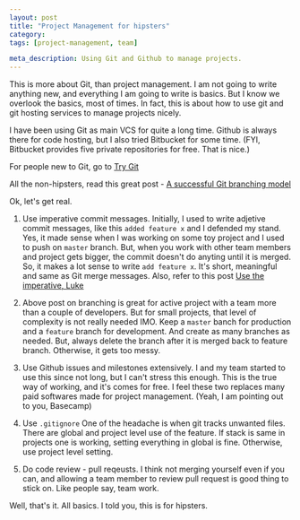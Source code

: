 ```yaml
---
layout: post
title: "Project Management for hipsters"
category:
tags: [project-management, team]

meta_description: Using Git and Github to manage projects.
---
```

This is more about Git, than project management. I am not going to write anything new, and everything I am going to write is basics. But I know we overlook the basics, most of times. In fact, this is about how to use git and git hosting services to manage projects nicely.

I have been using Git as main VCS for quite a long time. Github is always there for code hosting, but I also tried Bitbucket for some time. (FYI, Bitbucket provides five private repositories for free. That is nice.)

For people new to Git, go to [Try Git][0]

All the non-hipsters, read this great post - [A successful Git branching model][1] 

Ok, let's get real.

1. Use imperative commit messages. Initially, I used to write adjetive commit messages, like this `added feature x` and I defended my stand. Yes, it made sense when I was working on some toy project and I used to push on `master` branch. But, when you work with other team members and project gets bigger, the commit doesn't do anyting until it is merged. So, it makes a lot sense to write `add feature x`. It's short, meaningful and same as Git merge messages. Also, refer to this post [Use the imperative, Luke][2]  

2. Above post on branching is great for active project with a team more than a couple of developers. But for small projects, that level of complexity is not really needed IMO. Keep a `master` banch for production and a `feature` branch for development. And create as many branches as needed. But, always delete the branch after it is merged back to feature branch. Otherwise, it gets too messy.  

3. Use Github issues and milestones extensively. I and my team started to use this since not long, but I can't stress this enough. This is the true way of working, and it's comes for free. I feel these two replaces many paid softwares made for project management. (Yeah, I am pointing out to you, Basecamp)

4. Use `.gitignore` One of the headache is when git tracks unwanted files. There are global and project level use of the feature. If stack is same in projects one is working, setting everything in global is fine. Otherwise, use project level setting.  

5. Do code review - pull reqeusts. I think not merging yourself even if you can, and allowing a team member to review pull request is good thing to stick on. Like people say, team work.

Well, that's it. All basics. I told you, this is for hipsters.

[0]: http://try.github.com
[1]: http://sanacl.wordpress.com/2011/03/01/use-the-imperative-luke/
[2]: http://nvie.com/posts/a-successful-git-branching-model/
  